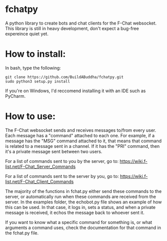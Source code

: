 # fchatpy
A python library to create bots and chat clients for the F-Chat websocket. This library is still in heavy development, don't expect a bug-free expereince quiet yet.

# How to install:

In bash, type the following:

```
git clone https://github.com/BuildABuddha/fchatpy.git
sudo python3 setup.py install
```

If you're on Windows, I'd reccomend installing it with an IDE such as PyCharm. 

# How to use:

The F-Chat websocket sends and receives messages to/from every user. Each message has a "command" attached to each one. For example, if a message has the "MSG" command attached to it, that means that command is related to a message sent in a channel. If it has the "PRI" command, then it's a private message sent between two users. 

For a list of commands sent to you by the server, go to: https://wiki.f-list.net/F-Chat_Server_Commands

For a list of commands sent to the server by you, go to: https://wiki.f-list.net/F-Chat_Client_Commands

The majority of the functions in fchat.py either send these commands to the server, or automatically run when these commands are received from the server. In the examples folder, the echobot.py file shows an example of how this can be used. In that case, it logs in, sets a status, and when a private message is received, it echos the message back to whoever sent it. 

If you want to know what a specific command for something is, or what arguments a command uses, check the documentation for that command in the fchat.py file. 
